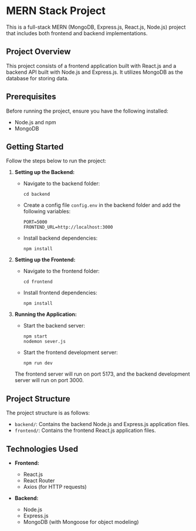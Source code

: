 
# MERN Stack Project

This is a full-stack MERN (MongoDB, Express.js, React.js, Node.js) project that includes both frontend and backend implementations.

## Project Overview

This project consists of a frontend application built with React.js and a backend API built with Node.js and Express.js. It utilizes MongoDB as the database for storing data.

## Prerequisites

Before running the project, ensure you have the following installed:

- Node.js and npm
- MongoDB

## Getting Started

Follow the steps below to run the project:

1. **Setting up the Backend:**

   - Navigate to the backend folder:
     ```
     cd backend
     ```
   
   - Create a config file `config.env` in the backend folder and add the following variables:
     ```
     PORT=5000
     FRONTEND_URL=http://localhost:3000
     ```

   - Install backend dependencies:
     ```
     npm install
     ```

2. **Setting up the Frontend:**

   - Navigate to the frontend folder:
     ```
     cd frontend
     ```

   - Install frontend dependencies:
     ```
     npm install
     ```

3. **Running the Application:**

   - Start the backend server:
     ```
     npm start
     nodemon sever.js
     ```

   - Start the frontend development server:
     ```
     npm run dev
     ```

   The frontend server will run on port 5173, and the backend development server will run on port 3000.

## Project Structure

The project structure is as follows:

- `backend/`: Contains the backend Node.js and Express.js application files.
- `frontend/`: Contains the frontend React.js application files.

## Technologies Used

- **Frontend:**
  - React.js
  - React Router
  - Axios (for HTTP requests)
  
- **Backend:**
  - Node.js
  - Express.js
  - MongoDB (with Mongoose for object modeling)
